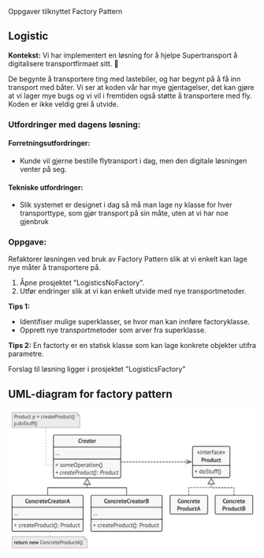 ﻿Oppgaver tilknyttet Factory Pattern

## Logistic
**Kontekst:** Vi har implementert en løsning for å hjelpe Supertransport å digitalisere transportfirmaet sitt. 🚚

De begynte å transportere ting med lastebiler, og har begynt på å få inn transport med båter. Vi ser at koden vår har mye gjentagelser, det kan gjøre at vi lager mye bugs og vi vil i fremtiden også støtte å transportere med fly. Koden er ikke veldig grei å utvide.

### Utfordringer med dagens løsning:
#### Forretningsutfordringer:
* Kunde vil gjerne bestille flytransport i dag, men den digitale løsningen venter på seg.
#### Tekniske utfordringer:
* Slik systemet er designet i dag så må man lage ny klasse for hver transporttype, som gjør transport på sin måte, uten at vi har noe gjenbruk

### Oppgave:
Refaktorer løsningen ved bruk av Factory Pattern slik at vi enkelt kan lage nye måter å transportere på.

1. Åpne prosjektet "LogisticsNoFactory".
2. Utfør endringer slik at vi kan enkelt utvide med nye transportmetoder.

**Tips 1:** 
* Identifiser mulige superklasser, se hvor man kan innføre factoryklasse.
* Opprett nye transportmetoder som arver fra superklasse.


**Tips 2:** En factorty er en statisk klasse som kan lage konkrete objekter utifra parametre.


Forslag til løsning ligger i prosjektet "LogisticsFactory"

## UML-diagram for factory pattern
![alt text](uml.png "Title")